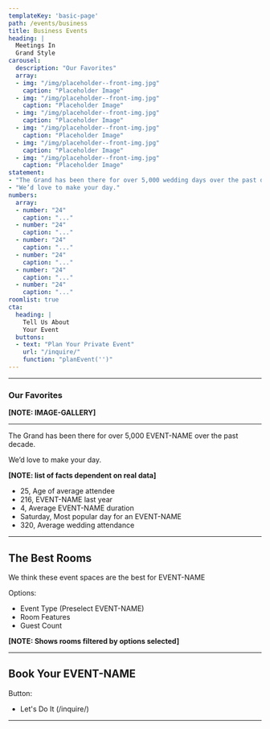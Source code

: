 ```yaml
---
templateKey: 'basic-page'
path: /events/business
title: Business Events
heading: |
  Meetings In
  Grand Style
carousel:
  description: "Our Favorites"
  array:
  - img: "/img/placeholder--front-img.jpg"
    caption: "Placeholder Image"
  - img: "/img/placeholder--front-img.jpg"
    caption: "Placeholder Image"
  - img: "/img/placeholder--front-img.jpg"
    caption: "Placeholder Image"
  - img: "/img/placeholder--front-img.jpg"
    caption: "Placeholder Image"
  - img: "/img/placeholder--front-img.jpg"
    caption: "Placeholder Image"
  - img: "/img/placeholder--front-img.jpg"
    caption: "Placeholder Image"
statement:
- "The Grand has been there for over 5,000 wedding days over the past decade."
- "We’d love to make your day."
numbers:
  array:
  - number: "24"
    caption: "..."
  - number: "24"
    caption: "..."
  - number: "24"
    caption: "..."
  - number: "24"
    caption: "..."
  - number: "24"
    caption: "..."
  - number: "24"
    caption: "..."
roomlist: true
cta:
  heading: |
    Tell Us About
    Your Event
  buttons:
  - text: "Plan Your Private Event"
    url: "/inquire/"
    function: "planEvent('')"
---
```

---

### Our Favorites
**[NOTE: IMAGE-GALLERY]**

---

The Grand has been there for over 5,000 EVENT-NAME over the past decade.

We’d love to make your day.

**[NOTE: list of facts dependent on real data]**
- 25, Age of average attendee
- 216, EVENT-NAME last year
- 4, Average EVENT-NAME duration
- Saturday, Most popular day for an EVENT-NAME
- 320, Average wedding attendance

---

## The Best Rooms
We think these event spaces are the best for EVENT-NAME

Options:
- Event Type (Preselect EVENT-NAME)
- Room Features
- Guest Count

**[NOTE: Shows rooms filtered by options selected]**

---

## Book Your EVENT-NAME

Button:
- Let's Do It (/inquire/)

---
